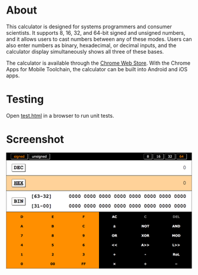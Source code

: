 # About
This calculator is designed for systems programmers and consumer scientists. It supports 8, 16, 32, and 64-bit signed and unsigned numbers, and it allows users to cast numbers between any of these modes. Users can also enter numbers as binary, hexadecimal, or decimal inputs, and the calculator display simultaneously shows all three of these bases.

The calculator is available through the [Chrome Web Store](https://chrome.google.com/webstore/detail/programmers-calculator/pgkgdlpegifkoofoioopnbkkfhjociaj?hl=en-US&gl=US). With the Chrome Apps for Mobile Toolchain, the calculator can be built into Android and iOS apps.

# Testing
Open [test.html](test.html) in a browser to run unit tests.


# Screenshot
![](/screenshots/START.png "")